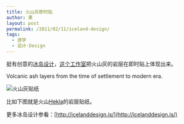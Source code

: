 ```yaml
---
title: 火山灰即时贴
author: 果
layout: post
permalink: /2011/02/11/iceland-design/
tags:
  - 游学
  - 设计·Design
---
```

挺有创意的[冰岛设计][1]，[这个工作室][2]把火山灰的岩层在即时贴上体现出来。

Volcanic ash layers from the time of settlement to modern era.

![火山灰贴纸](http://pic.yupoo.com/lishugo/AQbD7gzF/medium.jpg)

比如下图就是火山[Hekla][3]的岩层贴纸。

更多冰岛设计参看：[http://icelanddesign.is/](http://icelanddesign.is/)

 [1]: http://icelanddesign.is/
 [2]: http://ingunnfjola.net/
 [3]: http://en.wikipedia.org/wiki/Hekla